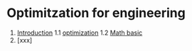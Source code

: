 # Optimitzation for engineering

1. [Introduction](#philosophy)
1.1  [optimization](https://benzlxs.github.io/optimization4engineering/introductions)
1.2 [Math basic](https://benzlxs.github.io/optimization4engineering/introductions)
2. [xxx]


